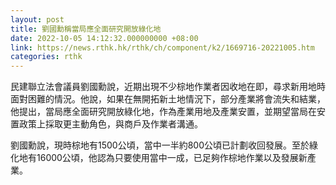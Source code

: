 ```yaml
---
layout: post
title: 劉國勳稱當局應全面研究開放綠化地
date: 2022-10-05 14:12:32.000000000 +08:00
link: https://news.rthk.hk/rthk/ch/component/k2/1669716-20221005.htm
categories: rthk
---
```


民建聯立法會議員劉國勳說，近期出現不少棕地作業者因收地在即，尋求新用地時面對困難的情況。他說，如果在無開拓新土地情況下，部分產業將會流失和結業，他提出，當局應全面研究開放綠化地，作為產業用地及產業安置，並期望當局在安置政策上採取更主動角色，與商戶及作業者溝通。 

劉國勳說，現時棕地有1500公頃，當中一半約800公頃已計劃收回發展。至於綠化地有16000公頃，他認為只要使用當中一成，已足夠作棕地作業以及發展新產業。
